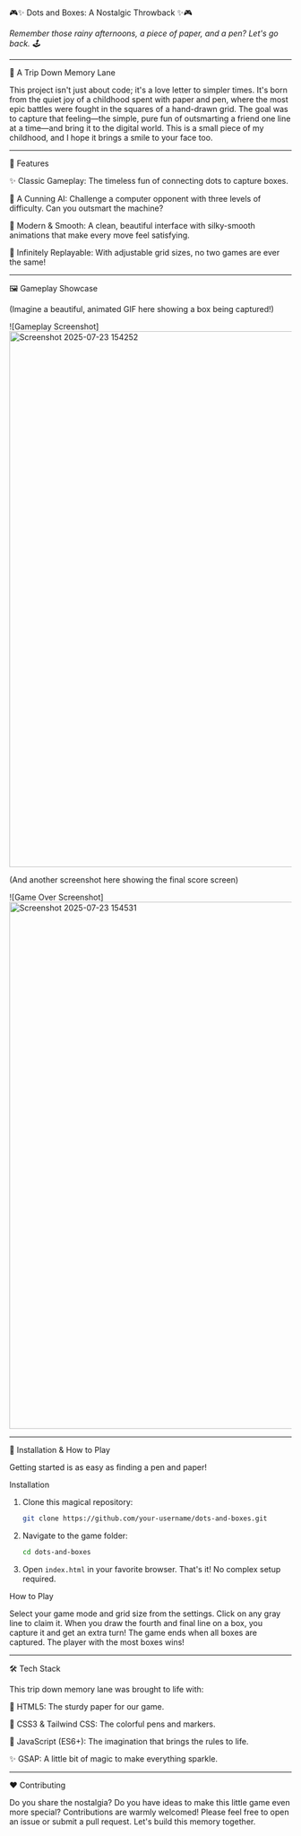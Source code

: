 🎮✨ Dots and Boxes: A Nostalgic Throwback ✨🎮

_Remember those rainy afternoons, a piece of paper, and a pen? Let's go back. 🕹️_

---

🧸 A Trip Down Memory Lane

This project isn't just about code; it's a love letter to simpler times. It's born from the quiet joy of a childhood spent with paper and pen, where the most epic battles were fought in the squares of a hand-drawn grid. The goal was to capture that feeling—the simple, pure fun of outsmarting a friend one line at a time—and bring it to the digital world. This is a small piece of my childhood, and I hope it brings a smile to your face too.

---

🌟 Features

✨ Classic Gameplay: The timeless fun of connecting dots to capture boxes.

🤖 A Cunning AI: Challenge a computer opponent with three levels of difficulty. Can you outsmart the machine?

🎨 Modern & Smooth: A clean, beautiful interface with silky-smooth animations that make every move feel satisfying.

🚀 Infinitely Replayable: With adjustable grid sizes, no two games are ever the same!

---

🖼️ Gameplay Showcase

(Imagine a beautiful, animated GIF here showing a box being captured!)

![Gameplay Screenshot]<img width="1218" height="956" alt="Screenshot 2025-07-23 154252" src="https://github.com/user-attachments/assets/de5d16da-c8bb-44a2-8b1e-03084fb87c5d" />


(And another screenshot here showing the final score screen)

![Game Over Screenshot]<img width="1159" height="940" alt="Screenshot 2025-07-23 154531" src="https://github.com/user-attachments/assets/8dd46a8f-fb5f-47b9-914d-fefce87f7ecf" />


---

🚀 Installation & How to Play

Getting started is as easy as finding a pen and paper!

Installation

1.  Clone this magical repository:
    ```sh
    git clone https://github.com/your-username/dots-and-boxes.git
    ```

2.  Navigate to the game folder:
    ```sh
    cd dots-and-boxes
    ```

3.  Open `index.html` in your favorite browser. That's it! No complex setup required.

How to Play

Select your game mode and grid size from the settings.
Click on any gray line to claim it.
When you draw the fourth and final line on a box, you capture it and get an extra turn!
The game ends when all boxes are captured. The player with the most boxes wins!

---

🛠️ Tech Stack

This trip down memory lane was brought to life with:

📜 HTML5: The sturdy paper for our game.

🎨 CSS3 & Tailwind CSS: The colorful pens and markers.

🧠 JavaScript (ES6+): The imagination that brings the rules to life.

✨ GSAP: A little bit of magic to make everything sparkle.

---

❤️ Contributing

Do you share the nostalgia? Do you have ideas to make this little game even more special? Contributions are warmly welcomed! Please feel free to open an issue or submit a pull request. Let's build this memory together.
